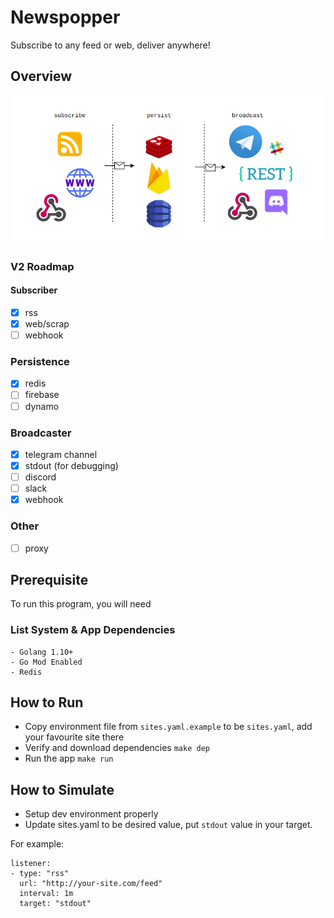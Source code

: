 # Newspopper

Subscribe to any feed or web, deliver anywhere!

## Overview

![image](plan.png)

### V2 Roadmap

#### Subscriber
- [x] rss
- [x] web/scrap
- [ ] webhook

### Persistence
- [x] redis
- [ ] firebase
- [ ] dynamo

### Broadcaster
- [x] telegram channel
- [x] stdout (for debugging)
- [ ] discord
- [ ] slack
- [x] webhook

### Other
- [ ] proxy

## Prerequisite

To run this program, you will need

### List System & App Dependencies

```$xslt
- Golang 1.10+
- Go Mod Enabled
- Redis
```

## How to Run

- Copy environment file from `sites.yaml.example` to be `sites.yaml`, add your favourite site there
- Verify and download dependencies `make dep`
- Run the app `make run`

## How to Simulate

- Setup dev environment properly
- Update sites.yaml to be desired value, put `stdout` value in your target.

For example:
```$xslt
listener:
- type: "rss"
  url: "http://your-site.com/feed"
  interval: 1m
  target: "stdout"

```
